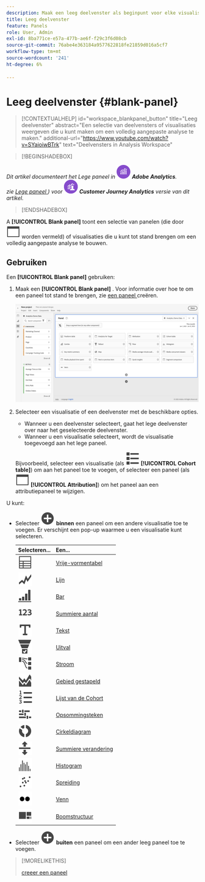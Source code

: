 ```yaml
---
description: Maak een leeg deelvenster als beginpunt voor elke visualisatie.
title: Leeg deelvenster
feature: Panels
role: User, Admin
exl-id: 8ba771ce-e57a-477b-ae6f-f29c3f6d08cb
source-git-commit: 76abe4e363184a9577622818fe21859d016a5cf7
workflow-type: tm+mt
source-wordcount: '241'
ht-degree: 6%

---
```


# Leeg deelvenster {#blank-panel}

<!-- markdownlint-disable MD034 -->

>[!CONTEXTUALHELP]
>id="workspace_blankpanel_button"
>title="Leeg deelvenster"
>abstract="Een selectie van deelvensters of visualisaties weergeven die u kunt maken om een volledig aangepaste analyse te maken."
>additional-url="https://www.youtube.com/watch?v=SYaioiwBTrk" text="Deelvensters in Analysis Workspace"

<!-- markdownlint-enable MD034 -->


>[!BEGINSHADEBOX]

_Dit artikel documenteert het Lege paneel in_ ![ AdobeAnalytics ](/help/assets/icons/AdobeAnalytics.svg) _**Adobe Analytics**._<br/>_zie [ Lege paneel ](https://experienceleague.adobe.com/en/docs/analytics/analyze/analysis-workspace/panels/blank-panel)) voor_ ![ CustomerJourneyAnalytics ](/help/assets/icons/CustomerJourneyAnalytics.svg) _**Customer Journey Analytics** versie van dit artikel._

>[!ENDSHADEBOX]


A **[!UICONTROL Blank panel]** toont een selectie van panelen (die door ![ WebPage ](/help/assets/icons/WebPage.svg) worden vermeld) of visualisaties die u kunt tot stand brengen om een volledig aangepaste analyse te bouwen.

## Gebruiken

Een **[!UICONTROL Blank panel]** gebruiken:

1. Maak een **[!UICONTROL Blank panel]** . Voor informatie over hoe te om een paneel tot stand te brengen, zie [ een paneel ](panels.md#create-a-panel) creëren.

   ![ creeer een paneel ](assets/create-panel.png)



1. Selecteer een visualisatie of een deelvenster met de beschikbare opties.


   * Wanneer u een deelvenster selecteert, gaat het lege deelvenster over naar het geselecteerde deelvenster.
   * Wanneer u een visualisatie selecteert, wordt de visualisatie toegevoegd aan het lege paneel.

   Bijvoorbeeld, selecteer een visualisatie (als ![ ViewList ](/help/assets/icons/ViewList.svg) **[!UICONTROL Cohort table]**) om aan het paneel toe te voegen, of selecteer een paneel (als ![ WebPage ](/help/assets/icons/WebPage.svg) **[!UICONTROL Attribution]**) om het paneel aan een attributiepaneel te wijzigen.



U kunt:

* Selecteer ![ AddCircle ](/help/assets/icons/AddCircle.svg) **binnen** een paneel om een andere visualisatie toe te voegen. Er verschijnt een pop-up waarmee u een visualisatie kunt selecteren.

  | Selecteren... | Een... |
  |---|---|
  | ![ Lijst ](/help/assets/icons/Table.svg) | [Vrije-vormentabel](/help/analyze/analysis-workspace/visualizations/freeform-table/freeform-table.md) |
  | ![Lijn](/help/assets/icons/GraphTrend.svg) | [Lijn](/help/analyze/analysis-workspace/visualizations/line.md) |
  | ![ GraphBarVertical ](/help/assets/icons/GraphBarVertical.svg) | [ Bar ](/help/analyze/analysis-workspace/visualizations/bar.md) |
  | ![ 123 ](/help/assets/icons/123.svg) | [ Summiere aantal ](/help/analyze/analysis-workspace/visualizations/summary-number-change.md) |
  | ![Tekst](/help/assets/icons/Text.svg) | [Tekst](/help/analyze/analysis-workspace/visualizations/text.md) |
  | ![ ConversionFunnel ](/help/assets/icons/ConversionFunnel.svg) | [Uitval](/help/analyze/analysis-workspace/visualizations/fallout/fallout-flow.md) |
  | ![ Werkschema ](/help/assets/icons/GraphPathing.svg) | [Stroom](/help/analyze/analysis-workspace/visualizations/c-flow/flow.md) |
  | ![ GraphAreaStated ](/help/assets/icons/GraphAreaStacked.svg) | [ Gebied gestapeld ](/help/analyze/analysis-workspace/visualizations/area.md) |
  | ![ TextNumbered ](/help/assets/icons/TextNumbered.svg) | [ Lijst van de Cohort ](/help/analyze/analysis-workspace/visualizations/cohort-table/t-cohort.md) |
  | ![ GraphBullet ](/help/assets/icons/GraphBullet.svg) | [ Opsommingsteken ](/help/analyze/analysis-workspace/visualizations/bullet-graph.md) |
  | ![ GraphDonut ](/help/assets/icons/GraphDonut.svg) | [Cirkeldiagram](/help/analyze/analysis-workspace/visualizations/donut.md) |
  | ![ MoveUpDown ](/help/assets/icons/MoveUpDown.svg) | [ Summiere verandering ](/help/analyze/analysis-workspace/visualizations/summary-number-change.md) |
  | ![Histogram](/help/assets/icons/Histogram.svg) | [Histogram](/help/analyze/analysis-workspace/visualizations/histogram.md) |
  | ![ GraphScatter ](/help/assets/icons/GraphScatter.svg) | [ Spreiding ](/help/analyze/analysis-workspace/visualizations/scatterplot.md) |
  | ![ Type ](/help/assets/icons/TwoDots.svg) | [Venn](/help/analyze/analysis-workspace/visualizations/venn.md) |
  | ![ GraphTree ](/help/assets/icons/GraphTree.svg) | [Boomstructuur](/help/analyze/analysis-workspace/visualizations/treemap.md) |

* Selecteer ![ AddCircle ](/help/assets/icons/AddCircle.svg) **buiten** een paneel om een ander leeg paneel toe te voegen.


>[!MORELIKETHIS]
>
>[ creeer een paneel ](/help/analyze/analysis-workspace/c-panels/panels.md#create-a-panel)
>
